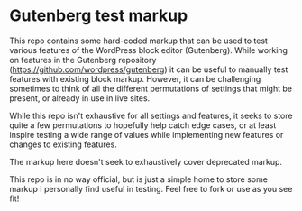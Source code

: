# Gutenberg test markup

This repo contains some hard-coded markup that can be used to test various features of the WordPress block editor (Gutenberg). While working on features in the Gutenberg repository (https://github.com/wordpress/gutenberg) it can be useful to manually test features with existing block markup. However, it can be challenging sometimes to think of all the different permutations of settings that might be present, or already in use in live sites.

While this repo isn't exhaustive for all settings and features, it seeks to store quite a few permutations to hopefully help catch edge cases, or at least inspire testing a wide range of values while implementing new features or changes to existing features.

The markup here doesn't seek to exhaustively cover deprecated markup.

This repo is in no way official, but is just a simple home to store some markup I personally find useful in testing. Feel free to fork or use as you see fit!
